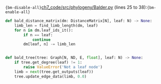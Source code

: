 `{bm-disable-all}`[ch7_code/src/phylogeny/Balder.py](ch7_code/src/phylogeny/Balder.py) (lines 25 to 38):`{bm-enable-all}`

```python
def bald_distance_matrix(dm: DistanceMatrix[N], leaf: N) -> None:
    limb_len = find_limb_length(dm, leaf)
    for n in dm.leaf_ids_it():
        if n == leaf:
            continue
        dm[leaf, n] -= limb_len


def bald_tree(tree: Graph[N, ND, E, float], leaf: N) -> None:
    if tree.get_degree(leaf) != 1:
        raise ValueError('Not a leaf node')
    limb = next(tree.get_outputs(leaf))
    tree.update_edge_data(limb, 0.0)
```